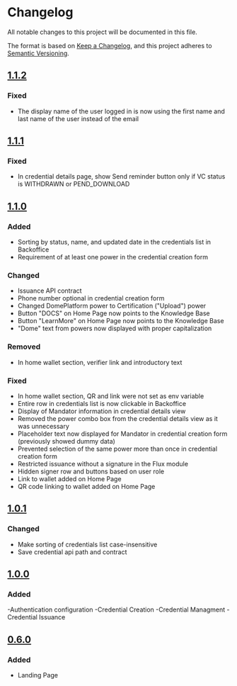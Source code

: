 # Changelog
All notable changes to this project will be documented in this file.

The format is based on [Keep a Changelog](https://keepachangelog.com/en/1.0.0/),
and this project adheres to [Semantic Versioning](https://semver.org/spec/v2.0.0.html).

## [1.1.2](https://github.com/in2workspace/in2-issuer-ui/releases/tag/v1.1.2)
### Fixed
- The display name of the user logged in is now using the first name and last name of the user instead of the email

## [1.1.1](https://github.com/in2workspace/in2-issuer-ui/releases/tag/v1.1.1)
### Fixed
- In credential details page, show Send reminder button only if VC status is WITHDRAWN or PEND_DOWNLOAD

## [1.1.0](https://github.com/in2workspace/in2-issuer-ui/releases/tag/v1.1.0)
### Added 
- Sorting by status, name, and updated date in the credentials list in Backoffice 
- Requirement of at least one power in the credential creation form 
### Changed
- Issuance API contract 
- Phone number optional in credential creation form
- Changed DomePlatform power to Certification ("Upload") power 
- Button "DOCS" on Home Page now points to the Knowledge Base
- Button "LearnMore" on Home Page now points to the Knowledge Base
- "Dome" text from powers now displayed with proper capitalization
### Removed
- In home wallet section, verifier link and introductory text
### Fixed 
- In home wallet section, QR and link were not set as env variable
- Entire row in credentials list is now clickable in Backoffice 
- Display of Mandator information in credential details view 
- Removed the power combo box from the credential details view as it was unnecessary 
- Placeholder text now displayed for Mandator in credential creation form (previously showed dummy data) 
- Prevented selection of the same power more than once in credential creation form 
- Restricted issuance without a signature in the Flux module 
- Hidden signer row and buttons based on user role
- Link to wallet added on Home Page 
- QR code linking to wallet added on Home Page 

## [1.0.1](https://github.com/in2workspace/in2-issuer-ui/releases/tag/v1.0.1)
### Changed
- Make sorting of credentials list case-insensitive
- Save credential api path and contract

## [1.0.0](https://github.com/in2workspace/in2-issuer-ui/releases/tag/v1.0.0)
### Added
-Authentication configuration
-Credential Creation
-Credential Managment
-Credential Issuance

## [0.6.0](https://github.com/in2workspace/in2-issuer-ui/releases/tag/v0.6.0)
### Added
- Landing Page
